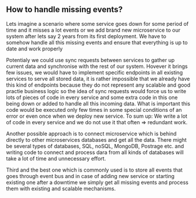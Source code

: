 ## How to handle missing events?

Lets imagine a scenario where some service goes down for some period of time and it misses a lot events
or we add brand new microservice to our system after lets say 2 years from its first deployment. We have to somehow handle all this missing events and ensure that everything is up to date and work properly

Potentialy we could use sync requests between services to gather up current data and synchronise with the rest of our system.
Hovever it brings few issues, we would have to implement specific endpoints in all existing services to serve all stored data, it is rather impossible that we already have this kind of endpoints because they do not represent any scalable and good practie business logic so the idea of sync requests would force us to write lots of pieces of code in every service and some extra code in this one being down or added to handle all this incoming data. What is important this code would be executed only few times in some special conditions of an error or even once when we deploy new service. To sum up: We write a lot of code in every service and we do not use it that often => redundant work.

Another possible approach is to connect microservice which is behind directly to other microservices databases and get all the data. There might be several types of databases, SQL, noSQL, MongoDB, Postrage etc. and writing code to connect and process dara from all kinds of databases will take a lot of time and unnecessary effort.

Third and the best one which is commonly used is to store all events that goes through event bus and in case of adding new service or starting existing one after a downtime we simply get all missing events and process them with existing and scalable mechanisms.